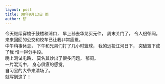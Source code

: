 ```yaml
---
layout: post
title: 08年9月13日 雨
author: 研
---
```

今天继续穿梭于鼓楼和浦口， 早上孙去华龙买元件， 周末关门了， 令人很郁闷。
来来回回的公交和校车已让我非常疲惫。  
中午稍事休息， 下午和兄弟们打了几小时篮球， 我的远投江河日下， 突破篮下成了我
惟一得分手段。  
晚上测试电路， 莫名其妙出了很多问题， 郁闷。  
一片混沌中， 身心俱疲的感觉。  
自习室的大爷来清场了。  
就写到这了！